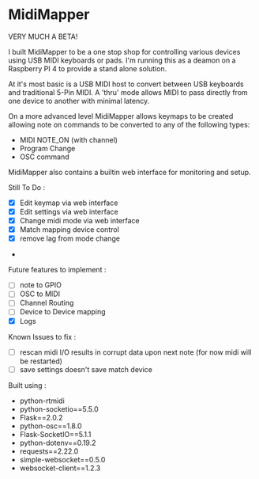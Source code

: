 # MidiMapper

VERY MUCH A BETA!

I built MidiMapper to be a one stop shop for controlling various devices using USB MIDI keyboards or pads.  I'm running this as a deamon on a Raspberry PI 4 to provide a stand alone solution.

At it's most basic is a USB MIDI host to convert between USB keyboards and traditional 5-Pin MIDI. A 'thru' mode allows MIDI to pass directly from one device to another with minimal latency.

On a more advanced level MidiMapper allows keymaps to be created allowing note on commands to be converted to any of the following types:

- MIDI NOTE_ON (with channel)
- Program Change
- OSC command

MidiMapper also contains a builtin web interface for monitoring and setup.

Still To Do :
- [x] Edit keymap via web interface
- [x] Edit settings via web interface
- [x] Change midi mode via web interface
- [x] Match mapping device control
- [x] remove lag from mode change
-

Future features to implement :
- [ ] note to GPIO
- [ ] OSC to MIDI
- [ ] Channel Routing
- [ ] Device to Device mapping
- [X] Logs

Known Issues to fix :
- [ ] rescan midi I/O results in corrupt data upon next note (for now midi will be restarted)
- [ ] save settings doesn't save match device

Built using :
- python-rtmidi
- python-socketio==5.5.0
- Flask==2.0.2
- python-osc==1.8.0
- Flask-SocketIO==5.1.1
- python-dotenv==0.19.2
- requests==2.22.0
- simple-websocket==0.5.0
- websocket-client==1.2.3
